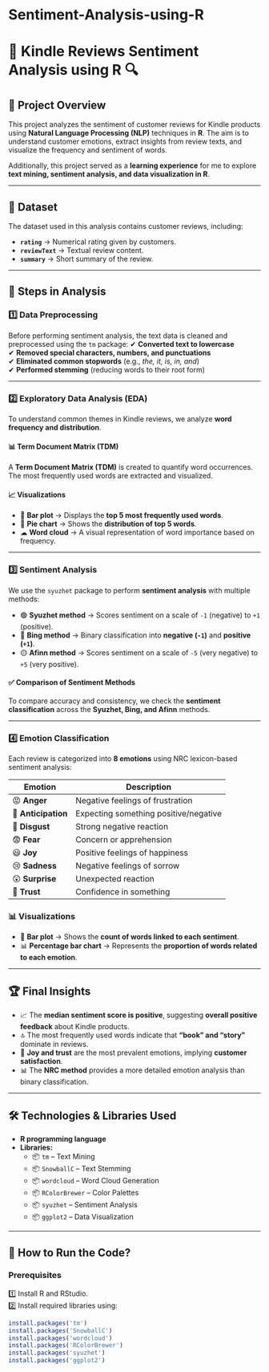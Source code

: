# Sentiment-Analysis-using-R

# 📖 Kindle Reviews Sentiment Analysis using R 🔍

## 📌 Project Overview
This project analyzes the sentiment of customer reviews for Kindle products using **Natural Language Processing (NLP)** techniques in **R**. The aim is to understand customer emotions, extract insights from review texts, and visualize the frequency and sentiment of words.

Additionally, this project served as a **learning experience** for me to explore **text mining, sentiment analysis, and data visualization in R**.

---

## 📂 Dataset
The dataset used in this analysis contains customer reviews, including:
- **`rating`** → Numerical rating given by customers.
- **`reviewText`** → Textual review content.
- **`summary`** → Short summary of the review.

---

## 🔎 Steps in Analysis

### **1️⃣ Data Preprocessing**
Before performing sentiment analysis, the text data is cleaned and preprocessed using the `tm` package:
✔ **Converted text to lowercase**  
✔ **Removed special characters, numbers, and punctuations**  
✔ **Eliminated common stopwords** (e.g., *the, it, is, in, and*)  
✔ **Performed stemming** (reducing words to their root form)  

---

### **2️⃣ Exploratory Data Analysis (EDA)**
To understand common themes in Kindle reviews, we analyze **word frequency and distribution**.

#### 📊 **Term Document Matrix (TDM)**
A **Term Document Matrix (TDM)** is created to quantify word occurrences. The most frequently used words are extracted and visualized.

#### 📈 **Visualizations**
- 📌 **Bar plot** → Displays the **top 5 most frequently used words**.
- 🥧 **Pie chart** → Shows the **distribution of top 5 words**.
- ☁ **Word cloud** → A visual representation of word importance based on frequency.

---

### **3️⃣ Sentiment Analysis**
We use the `syuzhet` package to perform **sentiment analysis** with multiple methods:

- 🟢 **Syuzhet method** → Scores sentiment on a scale of `-1` (negative) to `+1` (positive).
- 🔴 **Bing method** → Binary classification into **negative (`-1`)** and **positive (`+1`)**.
- 🟡 **Afinn method** → Scores sentiment on a scale of `-5` (very negative) to `+5` (very positive).

#### ✅ **Comparison of Sentiment Methods**
To compare accuracy and consistency, we check the **sentiment classification** across the **Syuzhet, Bing, and Afinn** methods.

---

### **4️⃣ Emotion Classification**
Each review is categorized into **8 emotions** using NRC lexicon-based sentiment analysis:

| Emotion | Description |
|---------|------------|
| 😡 **Anger** | Negative feelings of frustration |
| 🧐 **Anticipation** | Expecting something positive/negative |
| 🤮 **Disgust** | Strong negative reaction |
| 😨 **Fear** | Concern or apprehension |
| 😃 **Joy** | Positive feelings of happiness |
| 😢 **Sadness** | Negative feelings of sorrow |
| 😲 **Surprise** | Unexpected reaction |
| 🤝 **Trust** | Confidence in something |

### 📊 **Visualizations**
- 📌 **Bar plot** → Shows the **count of words linked to each sentiment**.
- 📊 **Percentage bar chart** → Represents the **proportion of words related to each emotion**.

---

## 🏆 Final Insights
- 📈 The **median sentiment score is positive**, suggesting **overall positive feedback** about Kindle products.
- 🔝 The most frequently used words indicate that **“book” and “story”** dominate in reviews.
- 🎉 **Joy and trust** are the most prevalent emotions, implying **customer satisfaction**.
- 📊 The **NRC method** provides a more detailed emotion analysis than binary classification.

---

## 🛠️ Technologies & Libraries Used
- **R programming language**
- **Libraries:**
  - 📦 `tm` – Text Mining  
  - 📦 `SnowballC` – Text Stemming  
  - 📦 `wordcloud` – Word Cloud Generation  
  - 📦 `RColorBrewer` – Color Palettes  
  - 📦 `syuzhet` – Sentiment Analysis  
  - 📦 `ggplot2` – Data Visualization  

---

## 🚀 How to Run the Code?
### **Prerequisites**
1️⃣ Install R and RStudio.  
2️⃣ Install required libraries using:

   ```r
   install.packages('tm')
   install.packages('SnowballC')
   install.packages('wordcloud')
   install.packages('RColorBrewer')
   install.packages('syuzhet')
   install.packages('ggplot2')

